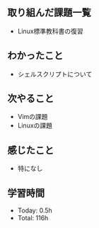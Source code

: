 ## 取り組んだ課題一覧
-  Linux標準教科書の復習
## わかったこと
- シェルスクリプトについて
## 次やること
- Vimの課題
- Linuxの課題
## 感じたこと
- 特になし
## 学習時間
- Today: 0.5h
- Total: 116h

<!--```toggl
LIST
FROM 2024-03-07 TO 2024-03-07
INCLUDE PROJECTS "HappinessChain", "Self-Study"
```-->
<!--```toggl
SUMMARY
FROM 2024-01-01 TO 2024-03-07
INCLUDE PROJECTS "HappinessChain", "Self-Study"
```-->
